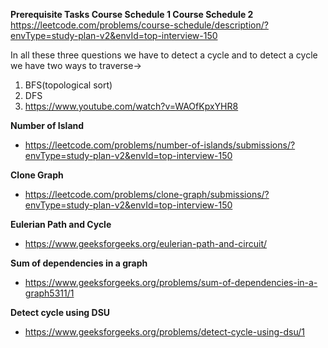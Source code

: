 **Prerequisite Tasks
Course Schedule 1
Course Schedule 2**
https://leetcode.com/problems/course-schedule/description/?envType=study-plan-v2&envId=top-interview-150

In all these three questions we have to detect a cycle and to detect a cycle we have two ways to traverse->
1. BFS(topological sort)
2. DFS
3. https://www.youtube.com/watch?v=WAOfKpxYHR8


**Number of Island**
- https://leetcode.com/problems/number-of-islands/submissions/?envType=study-plan-v2&envId=top-interview-150

**Clone Graph**
- https://leetcode.com/problems/clone-graph/submissions/?envType=study-plan-v2&envId=top-interview-150

**Eulerian Path and Cycle**
- https://www.geeksforgeeks.org/eulerian-path-and-circuit/

**Sum of dependencies in a graph**
- https://www.geeksforgeeks.org/problems/sum-of-dependencies-in-a-graph5311/1

**Detect cycle using DSU**
- https://www.geeksforgeeks.org/problems/detect-cycle-using-dsu/1

